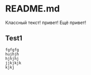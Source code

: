 # README.md
Классный текст!
привет!
Ещё привет!
## Test1
```angular2
fgfgfg
hujhjh
hjhjhj
jjkjkjk
kjkj

```